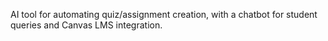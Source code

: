 AI tool for automating quiz/assignment creation, with a chatbot for student queries and Canvas LMS integration.
